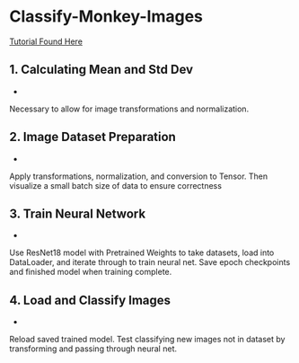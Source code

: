 # Classify-Monkey-Images

[Tutorial Found Here](https://www.youtube.com/playlist?list=PL3Dh_99BJkCEhE7Ri8W6aijiEqm3ZoGRq)

## 1. Calculating Mean and Std Dev  
- 
Necessary to allow for image transformations and normalization.

## 2. Image Dataset Preparation
- 
Apply transformations, normalization, and conversion to Tensor. Then visualize a small batch size of data to ensure correctness

## 3. Train Neural Network
- 
Use ResNet18 model with Pretrained Weights to take datasets, load into DataLoader, and iterate through to train neural net. Save epoch checkpoints and finished model when training complete.

## 4. Load and Classify Images
- 
Reload saved trained model. Test classifying new images not in dataset by transforming and passing through neural net.
